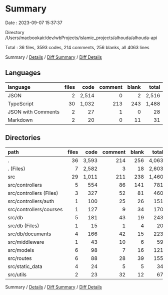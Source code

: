 # Summary

Date : 2023-09-07 15:37:37

Directory /Users/macbookair/dev/wbProjects/islamic_projects/alhouda/alhouda-api

Total : 36 files,  3593 codes, 214 comments, 256 blanks, all 4063 lines

Summary / [Details](details.md) / [Diff Summary](diff.md) / [Diff Details](diff-details.md)

## Languages
| language | files | code | comment | blank | total |
| :--- | ---: | ---: | ---: | ---: | ---: |
| JSON | 2 | 2,514 | 0 | 2 | 2,516 |
| TypeScript | 30 | 1,032 | 213 | 243 | 1,488 |
| JSON with Comments | 2 | 27 | 1 | 0 | 28 |
| Markdown | 2 | 20 | 0 | 11 | 31 |

## Directories
| path | files | code | comment | blank | total |
| :--- | ---: | ---: | ---: | ---: | ---: |
| . | 36 | 3,593 | 214 | 256 | 4,063 |
| . (Files) | 7 | 2,582 | 3 | 18 | 2,603 |
| src | 29 | 1,011 | 211 | 238 | 1,460 |
| src/controllers | 5 | 554 | 86 | 141 | 781 |
| src/controllers (Files) | 3 | 327 | 52 | 81 | 460 |
| src/controllers/auth | 1 | 100 | 25 | 26 | 151 |
| src/controllers/courses | 1 | 127 | 9 | 34 | 170 |
| src/db | 5 | 181 | 43 | 19 | 243 |
| src/db (Files) | 1 | 15 | 1 | 4 | 20 |
| src/db/documents | 4 | 166 | 42 | 15 | 223 |
| src/middleware | 1 | 43 | 10 | 6 | 59 |
| src/models | 6 | 98 | 7 | 16 | 121 |
| src/routes | 6 | 88 | 28 | 39 | 155 |
| src/static_data | 4 | 24 | 5 | 5 | 34 |
| src/utils | 2 | 23 | 32 | 12 | 67 |

Summary / [Details](details.md) / [Diff Summary](diff.md) / [Diff Details](diff-details.md)
